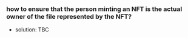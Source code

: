 ### how to ensure that the person minting an NFT is the actual owner of the file represented by the NFT?

- solution: TBC
